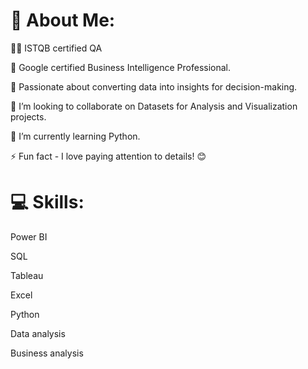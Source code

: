# 💫 About Me:

👩‍💻 ISTQB certified QA   

🚀 Google certified Business Intelligence Professional.  

🎯 Passionate about converting data into insights for decision-making.  

👯 I’m looking to collaborate on Datasets for Analysis and Visualization projects.  

🌱 I’m currently learning Python.  

⚡ Fun fact - I love paying attention to details! 😊


# 💻 Skills:
Power BI  

SQL  

Tableau  

Excel  

Python  

Data analysis  

Business analysis  
